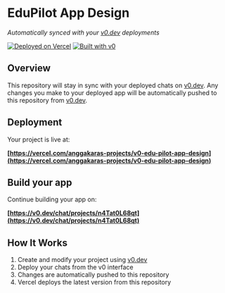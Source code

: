 # EduPilot App Design

*Automatically synced with your [v0.dev](https://v0.dev) deployments*

[![Deployed on Vercel](https://img.shields.io/badge/Deployed%20on-Vercel-black?style=for-the-badge&logo=vercel)](https://vercel.com/anggakaras-projects/v0-edu-pilot-app-design)
[![Built with v0](https://img.shields.io/badge/Built%20with-v0.dev-black?style=for-the-badge)](https://v0.dev/chat/projects/n4Tat0L68qt)

## Overview

This repository will stay in sync with your deployed chats on [v0.dev](https://v0.dev).
Any changes you make to your deployed app will be automatically pushed to this repository from [v0.dev](https://v0.dev).

## Deployment

Your project is live at:

**[https://vercel.com/anggakaras-projects/v0-edu-pilot-app-design](https://vercel.com/anggakaras-projects/v0-edu-pilot-app-design)**

## Build your app

Continue building your app on:

**[https://v0.dev/chat/projects/n4Tat0L68qt](https://v0.dev/chat/projects/n4Tat0L68qt)**

## How It Works

1. Create and modify your project using [v0.dev](https://v0.dev)
2. Deploy your chats from the v0 interface
3. Changes are automatically pushed to this repository
4. Vercel deploys the latest version from this repository
